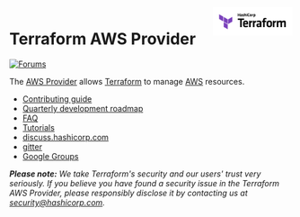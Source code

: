 <!-- markdownlint-disable first-line-h1 no-inline-html -->
<a href="https://terraform.io">
	<picture>
    	<source media="(prefers-color-scheme: dark)" srcset=".github/terraform_logo_dark.svg">
    	<source media="(prefers-color-scheme: light)" srcset=".github/terraform_logo_light.svg">
    	<img src=".github/terraform_logo_light.svg" alt="Terraform logo" title="Terraform" align="right" height="50">
	</picture>
</a>

# Terraform AWS Provider

[![Forums][discuss-badge]][discuss]

[discuss-badge]: https://img.shields.io/badge/discuss-terraform--aws-623CE4.svg?style=flat
[discuss]: https://discuss.hashicorp.com/c/terraform-providers/tf-aws/

The [AWS Provider](https://registry.terraform.io/providers/hashicorp/aws/latest/docs) allows [Terraform](https://terraform.io) to manage [AWS](https://aws.amazon.com) resources.

- [Contributing guide](https://hashicorp.github.io/terraform-provider-aws/)
- [Quarterly development roadmap](ROADMAP.md)
- [FAQ](https://hashicorp.github.io/terraform-provider-aws/faq/)
- [Tutorials](https://learn.hashicorp.com/collections/terraform/aws-get-started)
- [discuss.hashicorp.com](https://discuss.hashicorp.com/c/terraform-providers/tf-aws/)
- [gitter](https://gitter.im/hashicorp-terraform/Lobby)
- [Google Groups](http://groups.google.com/group/terraform-tool)

_**Please note:** We take Terraform's security and our users' trust very seriously. If you believe you have found a security issue in the Terraform AWS Provider, please responsibly disclose it by contacting us at security@hashicorp.com._
